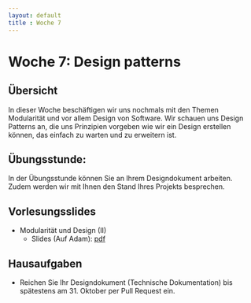 ```yaml
---
layout: default
title : Woche 7
---
```


# Woche 7: Design patterns

## Übersicht

In dieser Woche beschäftigen wir uns nochmals mit den Themen Modularität und vor allem Design von Software. Wir schauen uns Design Patterns an, die uns Prinzipien vorgeben wie wir ein Design erstellen können, das einfach zu warten und zu erweitern ist.


## Übungsstunde:
In der Übungsstunde können Sie an Ihrem Designdokument arbeiten. Zudem werden wir mit Ihnen den Stand Ihres Projekts besprechen.


## Vorlesungsslides

* Modularität und Design (II)
    * Slides (Auf Adam): [pdf](https://adam.unibas.ch/goto_adam_file_1910297_download.html) <!--auf adam noch nicht gefunden -->
    

## Hausaufgaben

* Reichen Sie Ihr Designdokument (Technische Dokumentation) bis spätestens am 31. Oktober 
per Pull Request ein.
